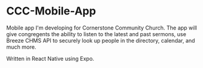 # CCC-Mobile-App

Mobile app I'm developing for Cornerstone Community Church. The app will give congregents the ability to listen to the latest and past sermons, use Breeze CHMS API to securely look up people in the directory, calendar, and much more.

Written in React Native using Expo.
